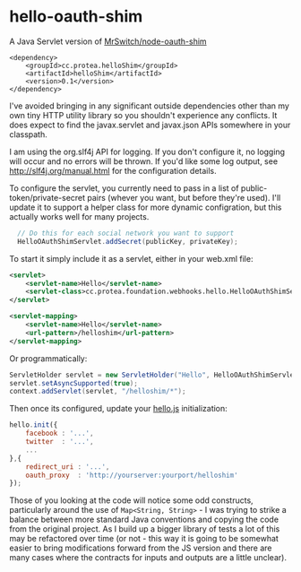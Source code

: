 # hello-oauth-shim
A Java Servlet version of [MrSwitch/node-oauth-shim](https://github.com/MrSwitch/node-oauth-shim)

```
<dependency>
    <groupId>cc.protea.helloShim</groupId>
    <artifactId>helloShim</artifactId>
    <version>0.1</version>
</dependency>
```

I've avoided bringing in any significant outside dependencies other than my own tiny HTTP utility library so you shouldn't experience any conflicts.  It does expect to find the javax.servlet and javax.json APIs somewhere in your classpath.

I am using the org.slf4j API for logging. If you don't configure it, no logging will occur and no errors will be thrown. If you'd like some log output, see http://slf4j.org/manual.html for the configuration details.

To configure the servlet, you currently need to pass in a list of public-token/private-secret pairs (whever you want, but before they're used). I'll update it to support a helper class for more dynamic configration, but this actually works well for many projects.

```java
  // Do this for each social network you want to support
  HelloOAuthShimServlet.addSecret(publicKey, privateKey); 
```

To start it simply include it as a servlet, either in your web.xml file:

```xml
<servlet>
    <servlet-name>Hello</servlet-name>
    <servlet-class>cc.protea.foundation.webhooks.hello.HelloOAuthShimServlet</servlet-class>
</servlet>

<servlet-mapping>
    <servlet-name>Hello</servlet-name>
    <url-pattern>/helloshim</url-pattern>
</servlet-mapping>
```

Or programmatically:

```java
ServletHolder servlet = new ServletHolder("Hello", HelloOAuthShimServlet.class);
servlet.setAsyncSupported(true);
context.addServlet(servlet, "/helloshim/*");
```

Then once its configured, update your [hello.js](https://github.com/MrSwitch/hello.js) initialization:

```js
hello.init({ 
	facebook : '...',
	twitter  : '...',
	...
},{
	redirect_uri : '...',
	oauth_proxy  : 'http://yourserver:yourport/helloshim'
});
```

Those of you looking at the code will notice some odd constructs, particularly around the use of `Map<String, String>` - I was trying to strike a balance between more standard Java conventions and copying the code from the original project.  As I build up a bigger library of tests a lot of this may be refactored over time (or not - this way it is going to be somewhat easier to bring modifications forward from the JS version and there are many cases where the contracts for inputs and outputs are a little unclear).    